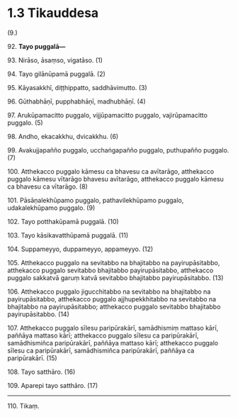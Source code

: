 # 1.3 Tikauddesa

(9.)

92\. **Tayo puggalā—**

93\. Nirāso, āsaṃso, vigatāso. (1)

94\. Tayo gilānūpamā puggalā. (2)

95\. Kāyasakkhī, diṭṭhippatto, saddhāvimutto. (3)

96\. Gūthabhāṇī, pupphabhāṇī, madhubhāṇī. (4)

97\. Arukūpamacitto puggalo, vijjūpamacitto puggalo, vajirūpamacitto puggalo. (5)

98\. Andho, ekacakkhu, dvicakkhu. (6)

99\. Avakujjapañño puggalo, ucchaṅgapañño puggalo, puthupañño puggalo. (7)

100\. Atthekacco puggalo kāmesu ca bhavesu ca avītarāgo, atthekacco puggalo kāmesu vītarāgo bhavesu avītarāgo, atthekacco puggalo kāmesu ca bhavesu ca vītarāgo. (8)

101\. Pāsāṇalekhūpamo puggalo, pathavilekhūpamo puggalo, udakalekhūpamo puggalo. (9)

102\. Tayo potthakūpamā puggalā. (10)

103\. Tayo kāsikavatthūpamā puggalā. (11)

104\. Suppameyyo, duppameyyo, appameyyo. (12)

105\. Atthekacco puggalo na sevitabbo na bhajitabbo na payirupāsitabbo, atthekacco puggalo sevitabbo bhajitabbo payirupāsitabbo, atthekacco puggalo sakkatvā garuṃ katvā sevitabbo bhajitabbo payirupāsitabbo. (13)

106\. Atthekacco puggalo jigucchitabbo na sevitabbo na bhajitabbo na payirupāsitabbo, atthekacco puggalo ajjhupekkhitabbo na sevitabbo na bhajitabbo na payirupāsitabbo; atthekacco puggalo sevitabbo bhajitabbo payirupāsitabbo. (14)

107\. Atthekacco puggalo sīlesu paripūrakārī, samādhismiṃ mattaso kārī, paññāya mattaso kārī; atthekacco puggalo sīlesu ca paripūrakārī, samādhismiñca paripūrakārī, paññāya mattaso kārī; atthekacco puggalo sīlesu ca paripūrakārī, samādhismiñca paripūrakārī, paññāya ca paripūrakārī. (15)

108\. Tayo satthāro. (16)

109\. Aparepi tayo satthāro. (17)

---

110\. Tikaṃ.
